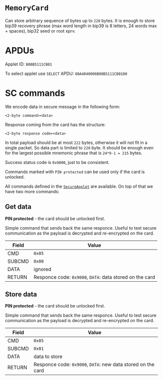 # `MemoryCard`

Can store arbitrary sequence of bytes up to `220` bytes. It is enough to store bip39 recovery phrase (max word length in bip39 is 8 letters, 24 words max + spaces), bip32 seed or root xprv.

# APDUs

Applet ID: `B00B5111CB01`

To select applet use `SELECT` APDU: `00A4040006B00B5111CB0100`

# SC commands

We encode data in secure message in the following form:

```
<2-byte command><data>
```

Response coming from the card has the structure:

```
<2-byte response code><data>
```

In total payload should be at most `222` bytes, otherwise it will not fit in a single packet. So data part is limited to `220` byte. It should be enough even for the largest possible mnemonic phrase that is `24*9-1 = 215` bytes.

Success status code is `0x9000`, just to be consistent.

Commands marked with `PIN protected` can be used only if the card is unlocked.

All commands defined in the [`SecureApplet`](./SecureApplet.md) are available. On top of that we have two more commands:

## Get data

**PIN protected** - the card should be unlocked first.

Simple command that sends back the same responce. Useful to test secure communication as the payload is decrypted and re-encrypted on the card.

| Field  | Value                                    |
| ------ | ---------------------------------------- |
| CMD    | `0x05`                                   |
| SUBCMD | `0x00`                                   |
| DATA   | ignored                                  |
| RETURN | Responce code: `0x9000`, `DATA`: data stored on the card |

## Store data

**PIN protected** - the card should be unlocked first.

Simple command that sends back the same responce. Useful to test secure communication as the payload is decrypted and re-encrypted on the card.

| Field  | Value                                    |
| ------ | ---------------------------------------- |
| CMD    | `0x05`                                   |
| SUBCMD | `0x01`                                   |
| DATA   | data to store                            |
| RETURN | Responce code: `0x9000`, `DATA`: new data stored on the card |

